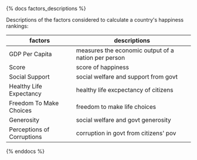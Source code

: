{% docs factors_descriptions %}

Descriptions of the factors considered to calculate a country's happiness rankings:

| factors                   |  descriptions                                             |
|---------------------------|-----------------------------------------------------------|
| GDP Per Capita            | measures the economic output of a nation per person       |
| Score                     | score of happiness                                        |
| Social Support            | social welfare and support from govt                      |
| Healthy Life Expectancy   | healthy life excpectancy of citizens                      |
| Freedom To Make Choices   | freedom to make life choices                              |
| Generosity                | social welfare and govt generosity                        |
| Perceptions of Corruptions| corruption in govt from citizens' pov                     |

{% enddocs %}
